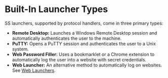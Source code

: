 [title]: # (Built-In Launcher Types)
[tags]: # (Launcher)
[priority]: # (1000)

# Built-In Launcher Types

SS launchers, supported by protocol handlers, come in three primary types:

- **Remote Desktop:** Launches a Windows Remote Desktop session and automatically authenticates the user to the machine.
- **PuTTY:** Opens a PuTTY session and authenticates the user to a Unix system.
- **Web Password Filler:** Uses a bookmarklet or a Chrome extension to automatically log the user into a website with secret credentials.
- **Web Launcher:** An alternative method to automatically log on websites. See [Web Launchers](../web-launchers/index.md).
